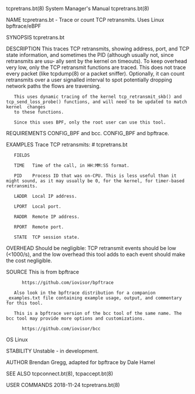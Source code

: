 tcpretrans.bt(8)						    System Manager's Manual						      tcpretrans.bt(8)

NAME
       tcpretrans.bt - Trace or count TCP retransmits. Uses Linux bpftrace/eBPF

SYNOPSIS
       tcpretrans.bt

DESCRIPTION
       This  traces TCP retransmits, showing address, port, and TCP state information, and sometimes the PID (although usually not, since retransmits are usu‐
       ally sent by the kernel on timeouts). To keep overhead very low, only the TCP retransmit functions are traced. This does not trace every	 packet	 (like
       tcpdump(8)  or  a  packet  sniffer). Optionally, it can count retransmits over a user signalled interval to spot potentially dropping network paths the
       flows are traversing.

       This uses dynamic tracing of the kernel tcp_retransmit_skb() and tcp_send_loss_probe() functions, and will need to be updated to match  kernel  changes
       to these functions.

       Since this uses BPF, only the root user can use this tool.

REQUIREMENTS
       CONFIG_BPF and bcc.  CONFIG_BPF and bpftrace.

EXAMPLES
       Trace TCP retransmits:
	      # tcpretrans.bt

       FIELDS

       TIME   Time of the call, in HH:MM:SS format.

       PID    Process ID that was on-CPU. This is less useful than it might sound, as it may usually be 0, for the kernel, for timer-based retransmits.

       LADDR  Local IP address.

       LPORT  Local port.

       RADDR  Remote IP address.

       RPORT  Remote port.

       STATE  TCP session state.

OVERHEAD
       Should be negligible: TCP retransmit events should be low (<1000/s), and the low overhead this tool adds to each event should make the cost negligible.

SOURCE
       This is from bpftrace

	      https://github.com/iovisor/bpftrace

       Also look in the bpftrace distribution for a companion _examples.txt file containing example usage, output, and commentary for this tool.

       This is a bpftrace version of the bcc tool of the same name. The bcc tool may provide more options and customizations.

	      https://github.com/iovisor/bcc

OS
       Linux

STABILITY
       Unstable - in development.

AUTHOR
       Brendan Gregg, adapted for bpftrace by Dale Hamel

SEE ALSO
       tcpconnect.bt(8), tcpaccept.bt(8)

USER COMMANDS								  2018-11-24							      tcpretrans.bt(8)
